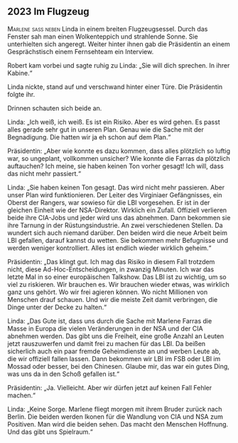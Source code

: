 ## **2023** Im Flugzeug

<span style="font-variant:small-caps;">Marlene saß neben</span> Linda in einem breiten Flugzeugsessel.
Durch das Fenster sah man einen Wolkenteppich und strahlende Sonne.
Sie unterhielten sich angeregt.
Weiter hinter ihnen gab die Präsidentin an einem Gesprächstisch einem Fernsehteam ein Interview.

Robert kam vorbei und sagte ruhig zu Linda: „Sie will dich sprechen.
In ihrer Kabine.“

Linda nickte, stand auf und verschwand hinter einer Türe.
Die Präsidentin folgte ihr.

Drinnen schauten sich beide an.

Linda: „Ich weiß, ich weiß.
Es ist ein Risiko.
Aber es wird gehen.
Es passt alles gerade sehr gut in unseren Plan.
Genau wie die Sache mit der Begnadigung.
Die hatten wir ja eh schon auf dem Plan.“

Präsidentin: „Aber wie konnte es dazu kommen, dass alles plötzlich so luftig war, so ungeplant, vollkommen unsicher?
Wie konnte die Farras da plötzlich auftauchen?
Ich meine, sie haben keinen Ton vorher gesagt!
Ich will, dass das nicht mehr passiert.“

Linda: „Sie haben keinen Ton gesagt.
Das wird nicht mehr passieren.
Aber unser Plan wird funktionieren.
Der Leiter des Virginiaer Gefängnisses, ein Oberst der Rangers, war sowieso für die LBI vorgesehen.
Er ist in der gleichen Einheit wie der NSA-Direktor.
Wirklich ein Zufall.
Offiziell verlieren beide ihre CIA-Jobs und jeder wird uns das abnehmen.
Dann bekommen sie ihre Tarnung in der Rüstungsindustrie.
An zwei verschiedenen Stellen.
Da wundert sich auch niemand darüber.
Den beiden wird die neue Arbeit beim LBI gefallen, darauf kannst du wetten.
Sie bekommen mehr Befugnisse und werden weniger kontrolliert.
Alles ist endlich wieder wirklich geheim.“

Präsidentin: „Das klingt gut.
Ich mag das Risiko in diesem Fall trotzdem nicht, diese Ad-Hoc-Entscheidungen, in zwanzig Minuten.
Ich war das letzte Mal in so einer europäischen Talkshow.
Das LBI ist zu wichtig, um so viel zu riskieren.
Wir brauchen es.
Wir brauchen wieder etwas, was wirklich ganz uns gehört.
Wo wir frei agieren können.
Wo nicht Millionen von Menschen drauf schauen.
Und wir die meiste Zeit damit verbringen, die Dinge unter der Decke zu halten.“

Linda: „Das Gute ist, dass uns durch die Sache mit Marlene Farras die Masse in Europa die vielen Veränderungen in der NSA und der CIA abnehmen werden.
Das gibt uns die Freiheit, eine große Anzahl an Leuten jetzt rauszuwerfen und damit frei zu machen für das LBI.
Da beißen sicherlich auch ein paar fremde Geheimdienste an und werben Leute ab, die wir offiziell fallen lassen.
Dann bekommen wir LBI im FSB oder LBI im Mossad oder besser, bei den Chinesen.
Glaube mir, das war ein gutes Ding, was uns da in den Schoß gefallen ist.“

Präsidentin: „Ja.
Vielleicht.
Aber wir dürfen jetzt auf keinen Fall Fehler machen.“

Linda: „Keine Sorge.
Marlene fliegt morgen mit ihrem Bruder zurück nach Berlin.
Die beiden werden Ikonen für die Wandlung von CIA und NSA zum Positiven.
Man wird die beiden sehen.
Das macht den Menschen Hoffnung.
Und das gibt uns Spielraum.“
